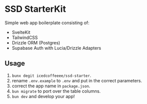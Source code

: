 # SSD StarterKit

Simple web app boilerplate consisting of:
- SvelteKit
- TailwindCSS
- Drizzle ORM (Postgres)
- Supabase Auth with Lucia/Drizzle Adapters

## Usage

1. `bunx degit icedcoffeeee/ssd-starter`.
1. rename `.env.example` to `.env` and put in the correct parameters.
1. correct the app name in `package.json`.
1. `bun migrate` to port over the table columns.
1. `bun dev` and develop your app!
